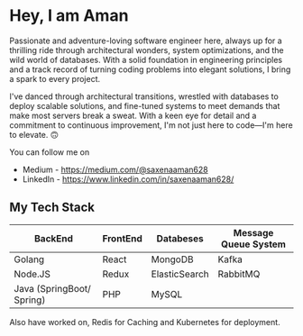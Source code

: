 # Hey, I am Aman
Passionate and adventure-loving software engineer here, always up for a thrilling ride through architectural wonders, system optimizations, and the wild world of databases. With a solid foundation in engineering principles and a track record of turning coding problems into elegant solutions, I bring a spark to every project.

I've danced through architectural transitions, wrestled with databases to deploy scalable solutions, and fine-tuned systems to meet demands that make most servers break a sweat. With a keen eye for detail and a commitment to continuous improvement, I'm not just here to code—I'm here to elevate. :upside_down_face:

You can follow me on

- Medium - https://medium.com/@saxenaaman628
- LinkedIn - https://www.linkedin.com/in/saxenaaman628/

## My Tech Stack

| BackEnd | FrontEnd | Databeses | Message Queue System 
| --- | --- | --- | --- | 
| Golang | React | MongoDB | Kafka | 
| Node.JS | Redux | ElasticSearch | RabbitMQ | 
| Java (SpringBoot/ Spring) | PHP | MySQL |  | 

Also have worked on, Redis for Caching and Kubernetes for deployment.
